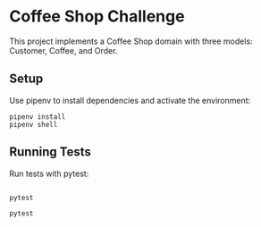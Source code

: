# Coffee Shop Challenge

This project implements a Coffee Shop domain with three models: Customer, Coffee, and Order.

## Setup

Use pipenv to install dependencies and activate the environment:

```
pipenv install
pipenv shell
```

## Running Tests

Run tests with pytest:

```

pytest

pytest

